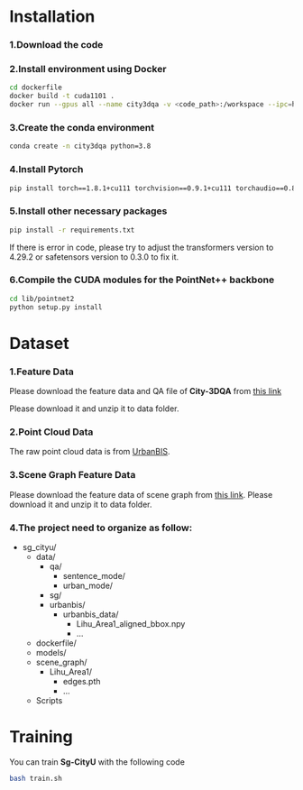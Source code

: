 # **Installation**

### 1.Download the code

### 2.Install environment using Docker

```bash
cd dockerfile
docker build -t cuda1101 .
docker run --gpus all --name city3dqa -v <code_path>:/workspace --ipc=host -it cuda1101 /bin/bash
```

### 3.Create the conda environment

```bash
conda create -n city3dqa python=3.8
```

### 4.Install Pytorch

```bash
pip install torch==1.8.1+cu111 torchvision==0.9.1+cu111 torchaudio==0.8.1 -f https://download.pytorch.org/whl/torch_stable.html
```

### 5.Install other necessary packages

```bash
pip install -r requirements.txt
```

If there is error in code, please try to adjust the transformers version to 4.29.2 or safetensors version to 0.3.0 to fix it.

### 6.Compile the CUDA modules for the PointNet++ backbone

```bash
cd lib/pointnet2
python setup.py install
```

# Dataset

### 1.Feature Data

Please download the feature data and QA file of **City-3DQA** from [this link](https://www.dropbox.com/scl/fo/7moaqwqrqmve0qa9eo3l9/AOgxzhPHtMvLkzhGEJCHf_8?rlkey=yltlnnhev1zmzq08n0s0hpp8d&st=slotsnob&dl=0)

Please download it and unzip it to data folder.

### 2.Point Cloud Data

The raw point cloud data is from [UrbanBIS](https://vcc.tech/UrbanBIS).

### 3.Scene Graph Feature Data

Please download the feature data of scene graph from [this link](https://www.dropbox.com/scl/fo/7moaqwqrqmve0qa9eo3l9/AOgxzhPHtMvLkzhGEJCHf_8?rlkey=yltlnnhev1zmzq08n0s0hpp8d&st=slotsnob&dl=0).
Please download it and unzip it to data folder.

### 4.The project need to organize as follow:

- sg_cityu/
    - data/
        - qa/
            - sentence_mode/
            - urban_mode/
        - sg/
        - urbanbis/
            - urbanbis_data/
                - Lihu_Area1_aligned_bbox.npy
                - …
    - dockerfile/
    - models/
    - scene_graph/
        - Lihu_Area1/
            - edges.pth
            - …
    - Scripts

# Training

You can train **Sg-CityU** with the following code

```bash
bash train.sh
```
